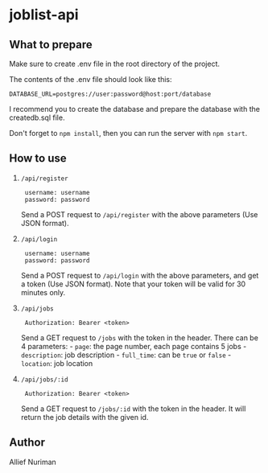 # joblist-api

## What to prepare
Make sure to create .env file in the root directory of the project.

The contents of the .env file should look like this:

`DATABASE_URL=postgres://user:password@host:port/database`

I recommend you to create the database and prepare the database with the createdb.sql file.

Don't forget to `npm install`, then you can run the server with `npm start`.

## How to use
1. `/api/register`

        username: username
        password: password
    
    Send a POST request to `/api/register` with the above parameters (Use JSON format).

2. `/api/login`
    
        username: username
        password: password

    Send a POST request to `/api/login` with the above parameters, and get a token (Use JSON format). Note that your token will be valid for 30 minutes only.

3. `/api/jobs`

        Authorization: Bearer <token>

    Send a GET request to `/jobs` with the token in the header.
    There can be 4 parameters:
        - `page`: the page number, each page contains 5 jobs
        - `description`: job description
        - `full_time`: can be `true` or `false`
        - `location`: job location

4. `/api/jobs/:id`

        Authorization: Bearer <token>

    Send a GET request to `/jobs/:id` with the token in the header.
    It will return the job details with the given id.

## Author
Allief Nuriman